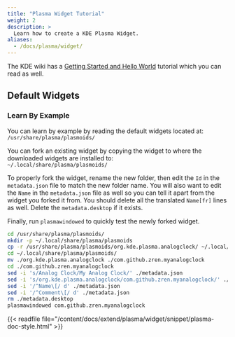 ```yaml
---
title: "Plasma Widget Tutorial"
weight: 2
description: >
  Learn how to create a KDE Plasma Widget.
aliases:
  - /docs/plasma/widget/
---
```


The KDE wiki has a [Getting Started and Hello World](https://techbase.kde.org/Development/Tutorials/Plasma5) tutorial which you can read as well.


## Default Widgets

### Learn By Example

You can learn by example by reading the default widgets located at:  
`/usr/share/plasma/plasmoids/`

You can fork an existing widget by copying the widget to where the downloaded widgets are installed to:  
`~/.local/share/plasma/plasmoids/`

To properly fork the widget, rename the new folder, then edit the `Id` in the `metadata.json` file to match the new folder name. You will also want to edit the `Name` in the `metadata.json` file as well so you can tell it apart from the widget you forked it from. You should delete all the translated `Name[fr]` lines as well. Delete the `metadata.desktop` if it exists.

Finally, run `plasmawindowed` to quickly test the newly forked widget.

```bash
cd /usr/share/plasma/plasmoids/
mkdir -p ~/.local/share/plasma/plasmoids
cp -r /usr/share/plasma/plasmoids/org.kde.plasma.analogclock/ ~/.local/share/plasma/plasmoids/
cd ~/.local/share/plasma/plasmoids/
mv ./org.kde.plasma.analogclock ./com.github.zren.myanalogclock
cd ./com.github.zren.myanalogclock
sed -i 's/Analog Clock/My Analog Clock/' ./metadata.json
sed -i 's/org.kde.plasma.analogclock/com.github.zren.myanalogclock/' ./metadata.json
sed -i '/^Name\[/ d' ./metadata.json
sed -i '/^Comment\[/ d' ./metadata.json
rm ./metadata.desktop
plasmawindowed com.github.zren.myanalogclock
```


{{< readfile file="/content/docs/extend/plasma/widget/snippet/plasma-doc-style.html" >}}
